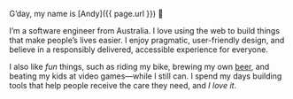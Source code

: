 G’day, my name is [Andy]({{ page.url }}) 👋

I’m a software engineer from Australia. I love using the web to build things that make people’s lives easier. I enjoy pragmatic, user-friendly design, and believe in a responsibly delivered, accessible experience for everyone.

I also like _fun_ things, such as riding my bike, brewing my own [beer](/beer/), and beating my kids at video games—while I still can. I spend my days building tools that help people receive the care they need, and _I love it_.
